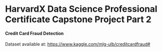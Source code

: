 # HarvardX Data Science Professional Certificate Capstone Project Part 2
#### Credit Card Fraud Detection

Dataset available at: https://www.kaggle.com/mlg-ulb/creditcardfraud#

